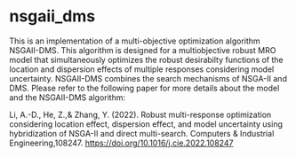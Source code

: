 # nsgaii_dms
This is an implementation of a multi-objective optimization algorithm NSGAII-DMS. This algorithm is designed for a multiobjective robust MRO model that simultaneously 
optimizes the robust desirabilty functions of the location and dispersion effects of multiple responses considering model uncertainty. NSGAII-DMS combines the search mechanisms of NSGA-II and DMS. Please refer to the following paper for more details about the model and the NSGAII-DMS algorithm:

Li, A.-D., He, Z.,& Zhang, Y. (2022). Robust multi-response optimization considering location effect, dispersion effect, and model uncertainty using hybridization of 
NSGA-II and direct multi-search. Computers & Industrial Engineering,108247. https://doi.org/10.1016/j.cie.2022.108247

